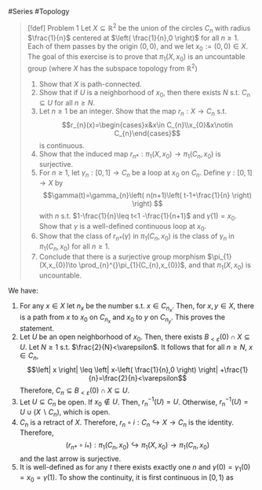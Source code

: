 #Series #Topology 

> [!def] Problem 1
> Let $X\subseteq \mathbb{R}^{2}$ be the union of the circles $C_{n}$ with radius $\frac{1}{n}$ centered at $\left( \frac{1}{n},0 \right)$ for all $n\geq 1$. Each of them passes by the origin $(0,0)$, and we let $x_{0}:=(0,0)\in X$. The goal of this exercise is to prove that $\pi_{1}(X,x_{0})$ is an uncountable group (where $X$ has the subspace topology from $\mathbb{R}^{2}$)
> 1. Show that $X$ is path-connected.
> 2. Show that if $U$ is a neighborhood of $x_{0}$, then there exists $N$ s.t. $C_{n}\subseteq U$ for all $n\geq N$.
> 3. Let $n\geq 1$ be an integer. Show that the map $r_{n}:X\to C_{n}$ s.t. $$r_{n}(x)=\begin{cases}x&x\in C_{n}\\x_{0}&x\notin C_{n}\end{cases}$$is continuous.
> 4. Show that the induced map $r_{n*}:\pi_{1}(X,x_{0})\to \pi_{1}(C_{n},x_{0})$ is surjective. 
> 5. For $n\geq 1$, let $\gamma_{n}:[0,1]\to C_{n}$ be a loop at $x_{0}$ on $C_{n}$. Define $\gamma:[0,1]\to X$ by $$\gamma(t)=\gamma_{n}\left( n(n+1)\left( t-1+\frac{1}{n} \right)  \right) $$with $n$ s.t. $1-\frac{1}{n}\leq t<1 -\frac{1}{n+1}$ and $\gamma(1)=x_{0}$. Show that $\gamma$ is a well-defined continuous loop at $x_{0}$. 
> 6. Show that the class of $r_{n*}(\gamma)$ in $\pi_{1}(C_{n},x_{0})$ is the class of $\gamma_{n}$ in $\pi_{1}(C_{n},x_{0})$ for all $n\geq 1$. 
> 7. Conclude that there is a surjective group morphism $\pi_{1}(X,x_{0})\to \prod_{n}^{}\pi_{1}(C_{n},x_{0})$, and that $\pi_{1}(X,x_{0})$ is uncountable.

We have:
1. For any $x\in X$ let $n_{x}$ be the number s.t. $x\in C_{n_{x}}$. Then, for $x,y\in X$, there is a path from $x$ to $x_{0}$ on $C_{n_{x}}$ and $x_{0}$ to $y$ on $C_{n_{y}}$. This proves the statement.
2. Let $U$ be an open neighborhood of $x_{0}$. Then, there exists $B_{<\varepsilon}(0)\cap X\subseteq U$. Let $N\geq 1$ s.t. $\frac{2}{N}<\varepsilon$. It follows that for all $n\geq N$, $x\in C_{n}$, $$\left| x \right| \leq \left| x-\left( \frac{1}{n},0 \right) \right| +\frac{1}{n}=\frac{2}{n}<\varepsilon$$Therefore, $C_{n}\subseteq B_{<\varepsilon}(0)\cap X\subseteq U$.
3. Let $U\subseteq C_{n}$ be open. If $x_{0}\notin U$. Then, $r^{-1}_{n}(U)=U$. Otherwise, $r^{-1}_{n}(U)=U\cup(X \backslash C_{n})$, which is open.
4. $C_{n}$ is a retract of $X$. Therefore, $r_{n}\circ i:C_{n}\hookrightarrow X\to C_{n}$ is the identity. Therefore, $$(r_{n*}\circ i_{*}):\pi_{1}(C_{n},x_{0})\hookrightarrow \pi_{1}(X,x_{0})\to\pi_{1}(C_{n},x_{0})$$and the last arrow is surjective.
5. It is well-defined as for any $t$ there exists exactly one $n$ and $\gamma(0)=\gamma_{1}(0)=x_{0}=\gamma(1)$. To show the continuity, it is first continuous in $[0,1)$ as 